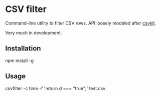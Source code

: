 # CSV filter

Command-line utility to filter CSV rows. API loosely modeled after
[csvkit](https://github.com/onyxfish/csvkit).

Very much in development.

## Installation

npm install -g

## Usage

csvfilter -c time -f 'return d === "true";' test.csv
